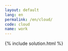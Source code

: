```yaml
---
layout: default
lang: en
permalink: /en/cloud/
code: cloud
name: work
---
```

{% include solution.html %}
